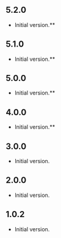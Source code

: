 ## 5.2.0

- Initial version.**

## 5.1.0

- Initial version.**

## 5.0.0

- Initial version.**

## 4.0.0

- Initial version.**

## 3.0.0

- Initial version.

## 2.0.0

- Initial version.

## 1.0.2

- Initial version.
